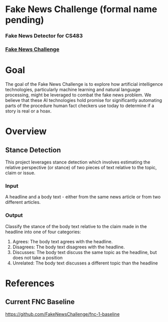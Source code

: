 # Fake News Challenge (formal name pending) 
### Fake News Detector for CS483
### [Fake News Challenge](http://www.fakenewschallenge.org)

# Goal
The goal of the Fake News Challenge is to explore how artificial intelligence technologies, particularly machine learning and natural language processing, might be leveraged to combat the fake news problem. We believe that these AI technologies hold promise for significantly automating parts of the procedure human fact checkers use today to determine if a story is real or a hoax.

# Overview
## Stance Detection
This project leverages stance detection which involves estimating the relative perspective (or stance) of two pieces of text relative to the topic, claim or issue.
### Input
A headline and a body text - either from the same news article or from two different articles.
### Output
Classify the stance of the body text relative to the claim made in the headline into one of four categories:
  1. Agrees: The body text agrees with the headline.
  2. Disagrees: The body text disagrees with the headline.
  3. Discusses: The body text discuss the same topic as the headline, but does not take a position
  4. Unrelated: The body text discusses a different topic than the headline

# References
## Current FNC Baseline
https://github.com/FakeNewsChallenge/fnc-1-baseline
